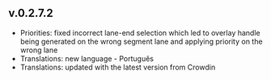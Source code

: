 ﻿## v.0.2.7.2

- Priorities: fixed incorrect lane-end selection which led to overlay handle being generated on the wrong segment lane and applying priority on the wrong lane
- Translations: new language - Português 
- Translations: updated with the latest version from Crowdin